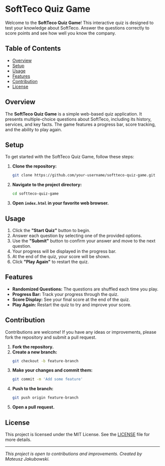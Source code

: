 # SoftTeco Quiz Game

Welcome to the **SoftTeco Quiz Game**! This interactive quiz is designed to test your knowledge about SoftTeco. Answer the questions correctly to score points and see how well you know the company.

## Table of Contents
- [Overview](#overview)
- [Setup](#setup)
- [Usage](#usage)
- [Features](#features)
- [Contribution](#contribution)
- [License](#license)

## Overview

The **SoftTeco Quiz Game** is a simple web-based quiz application. It presents multiple-choice questions about SoftTeco, including its history, services, and key facts. The game features a progress bar, score tracking, and the ability to play again.

## Setup

To get started with the SoftTeco Quiz Game, follow these steps:

1. **Clone the repository:**
    ```bash
    git clone https://github.com/your-username/softteco-quiz-game.git
    ```
2. **Navigate to the project directory:**
    ```bash
    cd softteco-quiz-game
    ```
3. **Open `index.html` in your favorite web browser.**

## Usage

1. Click the **"Start Quiz"** button to begin.
2. Answer each question by selecting one of the provided options.
3. Use the **"Submit"** button to confirm your answer and move to the next question.
4. Your progress will be displayed in the progress bar.
5. At the end of the quiz, your score will be shown.
6. Click **"Play Again"** to restart the quiz.

## Features

- **Randomized Questions:** The questions are shuffled each time you play.
- **Progress Bar:** Track your progress through the quiz.
- **Score Display:** See your final score at the end of the quiz.
- **Play Again:** Restart the quiz to try and improve your score.

## Contribution

Contributions are welcome! If you have any ideas or improvements, please fork the repository and submit a pull request.

1. **Fork the repository.**
2. **Create a new branch:**
    ```bash
    git checkout -b feature-branch
    ```
3. **Make your changes and commit them:**
    ```bash
    git commit -m 'Add some feature'
    ```
4. **Push to the branch:**
    ```bash
    git push origin feature-branch
    ```
5. **Open a pull request.**

## License

This project is licensed under the MIT License. See the [LICENSE](LICENSE) file for more details.

---

*This project is open to contributions and improvements. Created by Mateusz Jakubowski.*
